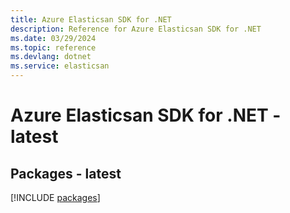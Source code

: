 ```yaml
---
title: Azure Elasticsan SDK for .NET
description: Reference for Azure Elasticsan SDK for .NET
ms.date: 03/29/2024
ms.topic: reference
ms.devlang: dotnet
ms.service: elasticsan
---
```

# Azure Elasticsan SDK for .NET - latest
## Packages - latest
[!INCLUDE [packages](elasticsan-index.md)]